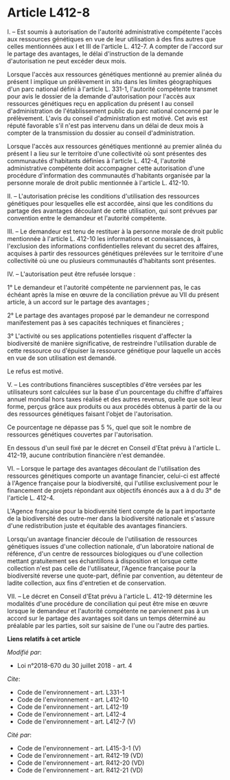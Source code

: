# Article L412-8

I. – Est soumis à autorisation de l'autorité administrative compétente l'accès aux ressources génétiques en vue de leur
utilisation à des fins autres que celles mentionnées aux I et III de l'article L. 412-7. A compter de l'accord sur le partage
des avantages, le délai d'instruction de la demande d'autorisation ne peut excéder deux mois. 

Lorsque l'accès aux ressources génétiques mentionné au premier alinéa du présent I implique un prélèvement in situ dans les
limites géographiques d'un parc national défini à l'article L. 331-1, l'autorité compétente transmet pour avis le dossier de
la demande d'autorisation pour l'accès aux ressources génétiques reçu en application du présent I au conseil d'administration
de l'établissement public du parc national concerné par le prélèvement. L'avis du conseil d'administration est motivé. Cet
avis est réputé favorable s'il n'est pas intervenu dans un délai de deux mois à compter de la transmission du dossier au
conseil d'administration. 

Lorsque l'accès aux ressources génétiques mentionné au premier alinéa du présent I a lieu sur le territoire d'une
collectivité où sont présentes des communautés d'habitants définies à l'article L. 412-4, l'autorité administrative
compétente doit accompagner cette autorisation d'une procédure d'information des communautés d'habitants organisée par la
personne morale de droit public mentionnée à l'article L. 412-10. 

II. – L'autorisation précise les conditions d'utilisation des ressources génétiques pour lesquelles elle est accordée, ainsi
que les conditions du partage des avantages découlant de cette utilisation, qui sont prévues par convention entre le
demandeur et l'autorité compétente. 

III. – Le demandeur est tenu de restituer à la personne morale de droit public mentionnée à l'article L. 412-10 les
informations et connaissances, à l'exclusion des informations confidentielles relevant du secret  des affaires, acquises à
partir des ressources génétiques prélevées sur le territoire d'une collectivité où une ou plusieurs communautés d'habitants
sont présentes. 

IV. – L'autorisation peut être refusée lorsque : 

1° Le demandeur et l'autorité compétente ne parviennent pas, le cas échéant après la mise en œuvre de la conciliation prévue
au VII du présent article, à un accord sur le partage des avantages ; 

2° Le partage des avantages proposé par le demandeur ne correspond manifestement pas à ses capacités techniques et
financières ; 

3° L'activité ou ses applications potentielles risquent d'affecter la biodiversité de manière significative, de restreindre
l'utilisation durable de cette ressource ou d'épuiser la ressource génétique pour laquelle un accès en vue de son utilisation
est demandé. 

Le refus est motivé. 

V. – Les contributions financières susceptibles d'être versées par les utilisateurs sont calculées sur la base d'un
pourcentage du chiffre d'affaires annuel mondial hors taxes réalisé et des autres revenus, quelle que soit leur forme, perçus
grâce aux produits ou aux procédés obtenus à partir de la ou des ressources génétiques faisant l'objet de l'autorisation. 

Ce pourcentage ne dépasse pas 5 %, quel que soit le nombre de ressources génétiques couvertes par l'autorisation. 

En dessous d'un seuil fixé par le décret en Conseil d'Etat prévu à l'article L. 412-19, aucune contribution financière n'est
demandée. 

VI. – Lorsque le partage des avantages découlant de l'utilisation des ressources génétiques comporte un avantage financier,
celui-ci est affecté à l'Agence française pour la biodiversité, qui l'utilise exclusivement pour le financement de projets
répondant aux objectifs énoncés aux a à d du 3° de l'article L. 412-4. 

L'Agence française pour la biodiversité tient compte de la part importante de la biodiversité des outre-mer dans la
biodiversité nationale et s'assure d'une redistribution juste et équitable des avantages financiers. 

Lorsqu'un avantage financier découle de l'utilisation de ressources génétiques issues d'une collection nationale, d'un
laboratoire national de référence, d'un centre de ressources biologiques ou d'une collection mettant gratuitement ses
échantillons à disposition et lorsque cette collection n'est pas celle de l'utilisateur, l'Agence française pour la
biodiversité reverse une quote-part, définie par convention, au détenteur de ladite collection, aux fins d'entretien et de
conservation. 

VII. – Le décret en Conseil d'Etat prévu à l'article L. 412-19 détermine les modalités d'une procédure de conciliation qui
peut être mise en œuvre lorsque le demandeur et l'autorité compétente ne parviennent pas à un accord sur le partage des
avantages soit dans un temps déterminé au préalable par les parties, soit sur saisine de l'une ou l'autre des parties.

**Liens relatifs à cet article**

_Modifié par_:

  - Loi n°2018-670 du 30 juillet 2018 - art. 4

_Cite_:

  - Code de l'environnement - art. L331-1
  - Code de l'environnement - art. L412-10
  - Code de l'environnement - art. L412-19
  - Code de l'environnement - art. L412-4
  - Code de l'environnement - art. L412-7 (V)

_Cité par_:

  - Code de l'environnement - art. L415-3-1 (V)
  - Code de l'environnement - art. R412-19 (VD)
  - Code de l'environnement - art. R412-20 (VD)
  - Code de l'environnement - art. R412-21 (VD)
